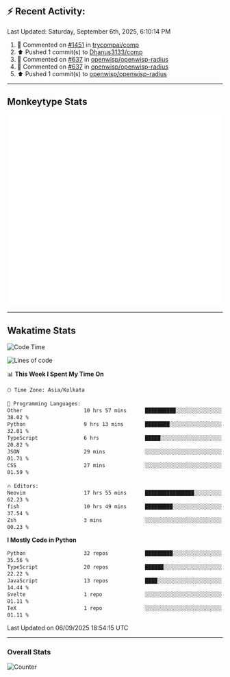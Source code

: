 ## :zap: Recent Activity:
<!--RECENT_ACTIVITY:last_update-->
Last Updated: Saturday, September 6th, 2025, 6:10:14 PM
<!--RECENT_ACTIVITY:last_update_end-->
<!--RECENT_ACTIVITY:start-->
1. 💬 Commented on [#1451](https://github.com/trycompai/comp/pull/1451#issuecomment-3246745694) in [trycompai/comp](https://github.com/trycompai/comp)<br>
2. ⬆️ Pushed 1 commit(s) to [Dhanus3133/comp](https://github.com/Dhanus3133/comp)<br>
3. 💬 Commented on [#637](https://github.com/openwisp/openwisp-radius/pull/637#discussion_r2316878982) in [openwisp/openwisp-radius](https://github.com/openwisp/openwisp-radius)<br>
4. 💬 Commented on [#637](https://github.com/openwisp/openwisp-radius/pull/637#discussion_r2316866590) in [openwisp/openwisp-radius](https://github.com/openwisp/openwisp-radius)<br>
5. ⬆️ Pushed 1 commit(s) to [openwisp/openwisp-radius](https://github.com/openwisp/openwisp-radius)<br>
<!--RECENT_ACTIVITY:end-->

---

## Monkeytype Stats
<a href="https://monkeytype.com/profile/dhanus">
  <img src="https://raw.githubusercontent.com/Dhanus3133/Dhanus3133/monkeytype/monkeytype-lb.svg" alt="Monkeytype Profile" />
</a>

---

## Wakatime Stats
<!--START_SECTION:waka-->
![Code Time](http://img.shields.io/badge/Code%20Time-3%2C076%20hrs%2023%20mins-blue)

![Lines of code](https://img.shields.io/badge/From%20Hello%20World%20I%27ve%20Written-5.0%20million%20lines%20of%20code-blue)

📊 **This Week I Spent My Time On** 

```text
🕑︎ Time Zone: Asia/Kolkata

💬 Programming Languages: 
Other                    10 hrs 57 mins      ██████████░░░░░░░░░░░░░░░   38.02 % 
Python                   9 hrs 13 mins       ████████░░░░░░░░░░░░░░░░░   32.01 % 
TypeScript               6 hrs               █████░░░░░░░░░░░░░░░░░░░░   20.82 % 
JSON                     29 mins             ░░░░░░░░░░░░░░░░░░░░░░░░░   01.71 % 
CSS                      27 mins             ░░░░░░░░░░░░░░░░░░░░░░░░░   01.59 % 

🔥 Editors: 
Neovim                   17 hrs 55 mins      ████████████████░░░░░░░░░   62.23 % 
fish                     10 hrs 49 mins      █████████░░░░░░░░░░░░░░░░   37.54 % 
Zsh                      3 mins              ░░░░░░░░░░░░░░░░░░░░░░░░░   00.23 % 
```

**I Mostly Code in Python** 

```text
Python                   32 repos            █████████░░░░░░░░░░░░░░░░   35.56 % 
TypeScript               20 repos            ██████░░░░░░░░░░░░░░░░░░░   22.22 % 
JavaScript               13 repos            ████░░░░░░░░░░░░░░░░░░░░░   14.44 % 
Svelte                   1 repo              ░░░░░░░░░░░░░░░░░░░░░░░░░   01.11 % 
TeX                      1 repo              ░░░░░░░░░░░░░░░░░░░░░░░░░   01.11 % 
```




 Last Updated on 06/09/2025 18:54:15 UTC
<!--END_SECTION:waka-->
---

### Overall Stats

<img src="https://moe-counter.glitch.me/get/@Dhanus3133?theme=asoul" alt="Counter" />
